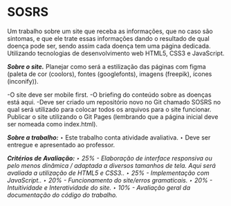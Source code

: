 # SOSRS
Um trabalho sobre um site que receba as informações, que no caso são sintomas, e que ele trate essas informações dando o resultado de qual doença pode ser, sendo assim cada doença tem uma página dedicada. Utilizando tecnologias de desenvolvimento web HTML5, CSS3 e JavaScript.

*<b>Sobre o site.</b>*
Planejar como será a estilização das páginas com figma (paleta de cor
(coolors), fontes (googlefonts), imagens (freepik), ícones (inconify)).

-O site deve ser mobile first.
-O briefing do conteúdo sobre as doenças está aqui.
-Deve ser criado um repositório novo no Git chamado SOSRS no qual será
utilizado para colocar todos os arquivos para o site funcionar.
Publicar o site utilizando o Git Pages (lembrando que a página inicial deve
ser nomeada como index.html).

*<b>Sobre a trabalho:</b>*
‣ Este trabalho conta atividade avaliativa.
‣ Deve ser entregue e apresentado ao professor.

*<b>Critérios de Avaliação:</b>*
*‣ 25% - Elaboração de interface responsiva ou pelo menos dinâmica /
adaptada a diversos tamanhos de tela. Aqui será avaliada a utilização de
HTML5 e CSS3..*
*‣ 25% - Implementação com JavaScript..*
*‣ 20% - Funcionamento do site/erros gramaticais.*
*‣ 20% - Intuitividade e Interatividade do site.*
*‣ 10% - Avaliação geral da documentação do código do trabalho.*

